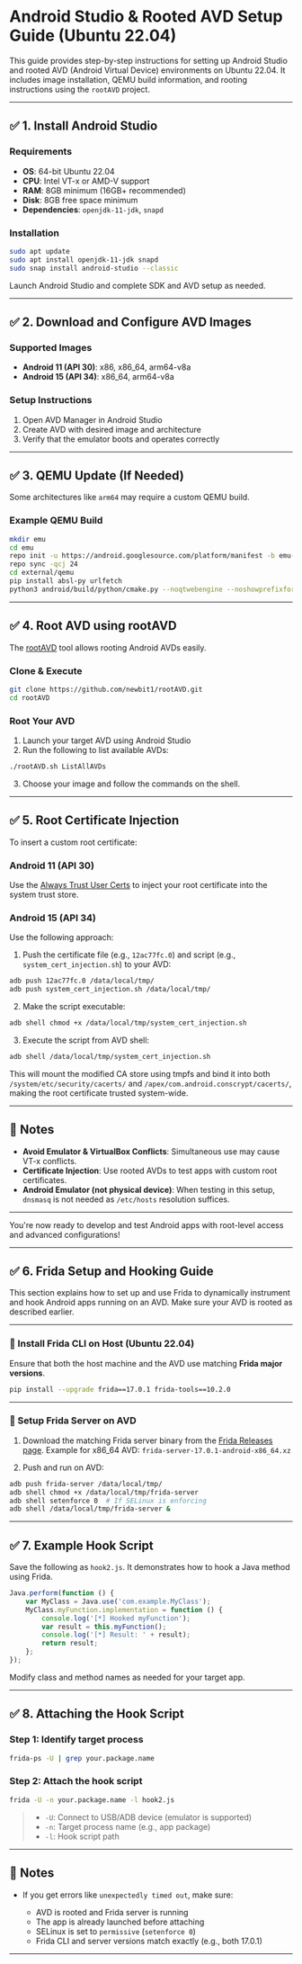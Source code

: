 # Android Studio & Rooted AVD Setup Guide (Ubuntu 22.04)

This guide provides step-by-step instructions for setting up Android Studio and rooted AVD (Android Virtual Device) environments on Ubuntu 22.04. It includes image installation, QEMU build information, and rooting instructions using the `rootAVD` project.

---

## ✅ 1. Install Android Studio

### Requirements

* **OS**: 64-bit Ubuntu 22.04
* **CPU**: Intel VT-x or AMD-V support
* **RAM**: 8GB minimum (16GB+ recommended)
* **Disk**: 8GB free space minimum
* **Dependencies**: `openjdk-11-jdk`, `snapd`

### Installation

```bash
sudo apt update
sudo apt install openjdk-11-jdk snapd
sudo snap install android-studio --classic
```

Launch Android Studio and complete SDK and AVD setup as needed.

---

## ✅ 2. Download and Configure AVD Images

### Supported Images

* **Android 11 (API 30)**: x86, x86\_64, arm64-v8a
* **Android 15 (API 34)**: x86\_64, arm64-v8a

### Setup Instructions

1. Open AVD Manager in Android Studio
2. Create AVD with desired image and architecture
3. Verify that the emulator boots and operates correctly

---

## ✅ 3. QEMU Update (If Needed)

Some architectures like `arm64` may require a custom QEMU build.

### Example QEMU Build

```bash
mkdir emu
cd emu
repo init -u https://android.googlesource.com/platform/manifest -b emu-master-dev --depth=1
repo sync -qcj 24
cd external/qemu
pip install absl-py urlfetch
python3 android/build/python/cmake.py --noqtwebengine --noshowprefixforinfo --target linux_aarch64
```

---

## ✅ 4. Root AVD using rootAVD

The [rootAVD](https://github.com/newbit1/rootAVD) tool allows rooting Android AVDs easily.

### Clone & Execute

```bash
git clone https://github.com/newbit1/rootAVD.git
cd rootAVD
```

### Root Your AVD

1. Launch your target AVD using Android Studio
2. Run the following to list available AVDs:

```bash
./rootAVD.sh ListAllAVDs
```

3. Choose your image and follow the commands on the shell.

---

## ✅ 5. Root Certificate Injection

To insert a custom root certificate:

### Android 11 (API 30)

Use the [Always Trust User Certs](https://github.com/NVISOsecurity/AlwaysTrustUserCerts) to inject your root certificate into the system trust store.

### Android 15 (API 34)

Use the following approach:

1. Push the certificate file (e.g., `12ac77fc.0`) and script (e.g., `system_cert_injection.sh`) to your AVD:

```bash
adb push 12ac77fc.0 /data/local/tmp/
adb push system_cert_injection.sh /data/local/tmp/
```

2. Make the script executable:

```bash
adb shell chmod +x /data/local/tmp/system_cert_injection.sh
```

3. Execute the script from AVD shell:

```bash
adb shell /data/local/tmp/system_cert_injection.sh
```

This will mount the modified CA store using tmpfs and bind it into both `/system/etc/security/cacerts/` and `/apex/com.android.conscrypt/cacerts/`, making the root certificate trusted system-wide.

---

## 📌 Notes

* **Avoid Emulator & VirtualBox Conflicts**: Simultaneous use may cause VT-x conflicts.
* **Certificate Injection**: Use rooted AVDs to test apps with custom root certificates.
* **Android Emulator (not physical device)**: When testing in this setup, `dnsmasq` is not needed as `/etc/hosts` resolution suffices.

---

You're now ready to develop and test Android apps with root-level access and advanced configurations!

---

## ✅ 6. Frida Setup and Hooking Guide

This section explains how to set up and use Frida to dynamically instrument and hook Android apps running on an AVD. Make sure your AVD is rooted as described earlier.

---

### 🔹 Install Frida CLI on Host (Ubuntu 22.04)

Ensure that both the host machine and the AVD use matching **Frida major versions**.

```bash
pip install --upgrade frida==17.0.1 frida-tools==10.2.0
```

---

### 🔹 Setup Frida Server on AVD

1. Download the matching Frida server binary from the [Frida Releases page](https://github.com/frida/frida/releases).
   Example for x86\_64 AVD:
   `frida-server-17.0.1-android-x86_64.xz`

2. Push and run on AVD:

```bash
adb push frida-server /data/local/tmp/
adb shell chmod +x /data/local/tmp/frida-server
adb shell setenforce 0  # If SELinux is enforcing
adb shell /data/local/tmp/frida-server &
```

---

## ✅ 7. Example Hook Script

Save the following as `hook2.js`. It demonstrates how to hook a Java method using Frida.

```javascript
Java.perform(function () {
    var MyClass = Java.use('com.example.MyClass');
    MyClass.myFunction.implementation = function () {
        console.log('[*] Hooked myFunction');
        var result = this.myFunction();
        console.log('[*] Result: ' + result);
        return result;
    };
});
```

Modify class and method names as needed for your target app.

---

## ✅ 8. Attaching the Hook Script

### Step 1: Identify target process

```bash
frida-ps -U | grep your.package.name
```

### Step 2: Attach the hook script

```bash
frida -U -n your.package.name -l hook2.js
```

> * `-U`: Connect to USB/ADB device (emulator is supported)
> * `-n`: Target process name (e.g., app package)
> * `-l`: Hook script path

---

## 📝 Notes

* If you get errors like `unexpectedly timed out`, make sure:

  * AVD is rooted and Frida server is running
  * The app is already launched before attaching
  * SELinux is set to `permissive` (`setenforce 0`)
  * Frida CLI and server versions match exactly (e.g., both 17.0.1)

---

